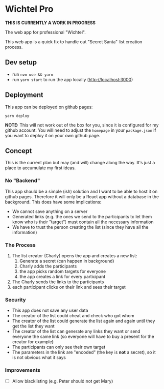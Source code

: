 # Wichtel Pro

**THIS IS CURRENTLY A WORK IN PROGRESS**

The web app for professional "Wichtel".

This web app is a quick fix to handle out "Secret Santa" list creation process.

## Dev setup

- run `nvm use && yarn`
- run `yarn start` to run the app locally ([http://localhost:3000](http://localhost:3000))

## Deployment

This app can be deployed on github pages:

```shell
yarn deploy
```

**NOTE:**
This will not work out of the box for you, since it is configured for my github account.
You will need to adjust the `homepage` in your `package.json` if you want to deploy it on your own github page.

## Concept

This is the current plan but may (and will) change along the way. It's just a place to accumulate my first ideas.

### No "Backend"

This app should be a simple (ish) solution and I want to be able to host it on github pages. Therefore it will only be a
React app without a database in the background. This does have some implications:

- We cannot save anything on a server
- Generated links (e.g. the ones we send to the participants to let them know who is their "target") must contain all
  the necessary information
- We have to trust the person creating the list (since they have all the information)

### The Process

1. The list creator (Charly) opens the app and creates a new list:
   1. Generate a secret (can happen in background)
   2. Charly adds the participants
   3. the app picks random targets for everyone
   4. the app creates a link for every participant
2. The Charly sends the links to the participants
3. each participant clicks on their link and sees their target

### Security

- This app does not save any user data
- The creator of the list could cheat and check who got whom
- The creator of the list could generate the list again and again until they get the list they want
- The creator of the list can generate any links they want or send everyone the same link (so everyone will have to buy
  a present for the creator for example)
- The participants can only see their own target
- The parameters in the link are "encoded" (the key is **not** a secret), so it is not obvious what it says

### Improvements

- [ ] Allow blacklisting (e.g. Peter should not get Mary)

